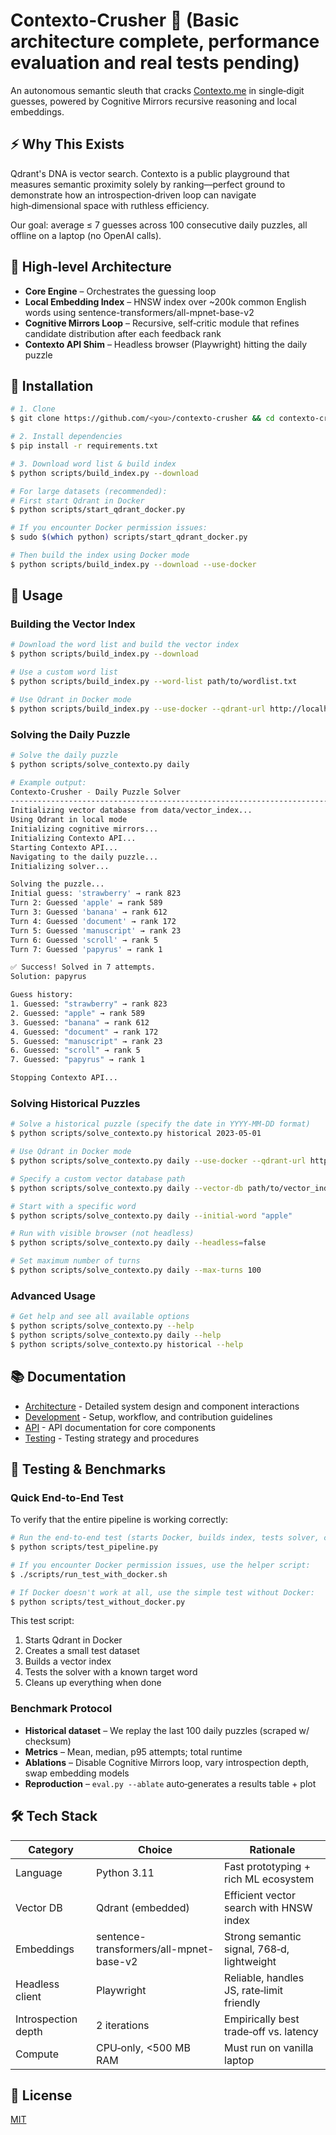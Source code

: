 # Contexto-Crusher 🚀 (Basic architecture complete, performance evaluation and real tests pending)

An autonomous semantic sleuth that cracks [Contexto.me](https://contexto.me/) in single‑digit guesses, powered by Cognitive Mirrors recursive reasoning and local embeddings.

## ⚡️ Why This Exists

Qdrant's DNA is vector search. Contexto is a public playground that measures semantic proximity solely by ranking—perfect ground to demonstrate how an introspection‑driven loop can navigate high‑dimensional space with ruthless efficiency.

Our goal: average ≤ 7 guesses across 100 consecutive daily puzzles, all offline on a laptop (no OpenAI calls).

## 🧩 High‑level Architecture

- **Core Engine** – Orchestrates the guessing loop
- **Local Embedding Index** – HNSW index over ~200k common English words using sentence-transformers/all-mpnet-base-v2
- **Cognitive Mirrors Loop** – Recursive, self‑critic module that refines candidate distribution after each feedback rank
- **Contexto API Shim** – Headless browser (Playwright) hitting the daily puzzle

## 🔧 Installation

```bash
# 1. Clone
$ git clone https://github.com/<you>/contexto-crusher && cd contexto-crusher

# 2. Install dependencies
$ pip install -r requirements.txt

# 3. Download word list & build index
$ python scripts/build_index.py --download

# For large datasets (recommended):
# First start Qdrant in Docker
$ python scripts/start_qdrant_docker.py

# If you encounter Docker permission issues:
$ sudo $(which python) scripts/start_qdrant_docker.py

# Then build the index using Docker mode
$ python scripts/build_index.py --download --use-docker
```

## 🚀 Usage

### Building the Vector Index

```bash
# Download the word list and build the vector index
$ python scripts/build_index.py --download

# Use a custom word list
$ python scripts/build_index.py --word-list path/to/wordlist.txt

# Use Qdrant in Docker mode
$ python scripts/build_index.py --use-docker --qdrant-url http://localhost:6333
```

### Solving the Daily Puzzle

```bash
# Solve the daily puzzle
$ python scripts/solve_contexto.py daily

# Example output:
Contexto-Crusher - Daily Puzzle Solver
--------------------------------------------------------------------------------
Initializing vector database from data/vector_index...
Using Qdrant in local mode
Initializing cognitive mirrors...
Initializing Contexto API...
Starting Contexto API...
Navigating to the daily puzzle...
Initializing solver...

Solving the puzzle...
Initial guess: 'strawberry' → rank 823
Turn 2: Guessed 'apple' → rank 589
Turn 3: Guessed 'banana' → rank 612
Turn 4: Guessed 'document' → rank 172
Turn 5: Guessed 'manuscript' → rank 23
Turn 6: Guessed 'scroll' → rank 5
Turn 7: Guessed 'papyrus' → rank 1

✅ Success! Solved in 7 attempts.
Solution: papyrus

Guess history:
1. Guessed: "strawberry" → rank 823
2. Guessed: "apple" → rank 589
3. Guessed: "banana" → rank 612
4. Guessed: "document" → rank 172
5. Guessed: "manuscript" → rank 23
6. Guessed: "scroll" → rank 5
7. Guessed: "papyrus" → rank 1

Stopping Contexto API...
```

### Solving Historical Puzzles

```bash
# Solve a historical puzzle (specify the date in YYYY-MM-DD format)
$ python scripts/solve_contexto.py historical 2023-05-01

# Use Qdrant in Docker mode
$ python scripts/solve_contexto.py daily --use-docker --qdrant-url http://localhost:6333

# Specify a custom vector database path
$ python scripts/solve_contexto.py daily --vector-db path/to/vector_index

# Start with a specific word
$ python scripts/solve_contexto.py daily --initial-word "apple"

# Run with visible browser (not headless)
$ python scripts/solve_contexto.py daily --headless=false

# Set maximum number of turns
$ python scripts/solve_contexto.py daily --max-turns 100
```

### Advanced Usage

```bash
# Get help and see all available options
$ python scripts/solve_contexto.py --help
$ python scripts/solve_contexto.py daily --help
$ python scripts/solve_contexto.py historical --help
```

## 📚 Documentation

- [Architecture](./ARCHITECTURE.md) - Detailed system design and component interactions
- [Development](./DEVELOPMENT.md) - Setup, workflow, and contribution guidelines
- [API](./API.md) - API documentation for core components
- [Testing](./TESTING.md) - Testing strategy and procedures

## 🧪 Testing & Benchmarks

### Quick End-to-End Test

To verify that the entire pipeline is working correctly:

```bash
# Run the end-to-end test (starts Docker, builds index, tests solver, cleans up)
$ python scripts/test_pipeline.py

# If you encounter Docker permission issues, use the helper script:
$ ./scripts/run_test_with_docker.sh

# If Docker doesn't work at all, use the simple test without Docker:
$ python scripts/test_without_docker.py
```

This test script:
1. Starts Qdrant in Docker
2. Creates a small test dataset
3. Builds a vector index
4. Tests the solver with a known target word
5. Cleans up everything when done

### Benchmark Protocol

- **Historical dataset** – We replay the last 100 daily puzzles (scraped w/ checksum)
- **Metrics** – Mean, median, p95 attempts; total runtime
- **Ablations** – Disable Cognitive Mirrors loop, vary introspection depth, swap embedding models
- **Reproduction** – `eval.py --ablate` auto‑generates a results table + plot

## 🛠️ Tech Stack

| Category | Choice | Rationale |
|----------|--------|-----------|
| Language | Python 3.11 | Fast prototyping + rich ML ecosystem |
| Vector DB | Qdrant (embedded) | Efficient vector search with HNSW index |
| Embeddings | sentence-transformers/all-mpnet-base-v2 | Strong semantic signal, 768‑d, lightweight |
| Headless client | Playwright | Reliable, handles JS, rate‑limit friendly |
| Introspection depth | 2 iterations | Empirically best trade‑off vs. latency |
| Compute | CPU‑only, <500 MB RAM | Must run on vanilla laptop |

## 📄 License

[MIT](LICENSE)

